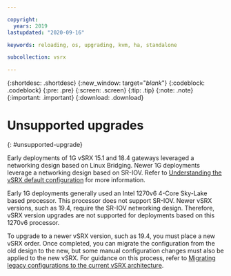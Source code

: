 ```yaml
---

copyright:
  years: 2019
lastupdated: "2020-09-16"

keywords: reloading, os, upgrading, kvm, ha, standalone

subcollection: vsrx

---
```


{:shortdesc: .shortdesc}
{:new_window: target="_blank_"}
{:codeblock: .codeblock}
{:pre: .pre}
{:screen: .screen}
{:tip: .tip}
{:note: .note}
{:important: .important}
{:download: .download}

# Unsupported upgrades
{: #unsupported-upgrade}

Early deployments of 1G vSRX 15.1 and 18.4 gateways leveraged a networking design based on Linux Bridging. Newer 1G deployments leverage a networking design based on SR-IOV. Refer to [Understanding the vSRX default configuration](/docs/vsrx?topic=vsrx-understanding-the-vsrx-default-configuration) for more information.

Early 1G deployments generally used an Intel 1270v6 4-Core Sky-Lake based processor. This processor does not support SR-IOV. Newer vSRX versions, such as 19.4, require the SR-IOV networking design. Therefore, vSRX version upgrades are not supported for deployments based on this 1270v6 processor.

To upgrade to a newer vSRX version, such as 19.4, you must place a new vSRX order. Once completed, you can migrate the configuration from the old design to the new, but some manual configuration changes must also be applied to the new vSRX. For guidance on this process, refer to [Migrating legacy configurations to the current vSRX architecture](/docs/vsrx?topic=vsrx-migrating-config).
